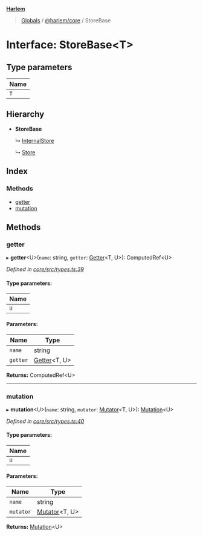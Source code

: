 **[Harlem](../README.md)**

> [Globals](../README.md) / [@harlem/core](../modules/_harlem_core.md) / StoreBase

# Interface: StoreBase\<T>

## Type parameters

Name |
------ |
`T` |

## Hierarchy

* **StoreBase**

  ↳ [InternalStore](_harlem_core.internalstore.md)

  ↳ [Store](_harlem_core.store-1.md)

## Index

### Methods

* [getter](_harlem_core.storebase.md#getter)
* [mutation](_harlem_core.storebase.md#mutation)

## Methods

### getter

▸ **getter**\<U>(`name`: string, `getter`: [Getter](../modules/_harlem_core.md#getter)\<T, U>): ComputedRef\<U>

*Defined in [core/src/types.ts:39](https://github.com/andrewcourtice/harlem/blob/24564e7/core/src/types.ts#L39)*

#### Type parameters:

Name |
------ |
`U` |

#### Parameters:

Name | Type |
------ | ------ |
`name` | string |
`getter` | [Getter](../modules/_harlem_core.md#getter)\<T, U> |

**Returns:** ComputedRef\<U>

___

### mutation

▸ **mutation**\<U>(`name`: string, `mutator`: [Mutator](../modules/_harlem_core.md#mutator)\<T, U>): [Mutation](../modules/_harlem_core.md#mutation)\<U>

*Defined in [core/src/types.ts:40](https://github.com/andrewcourtice/harlem/blob/24564e7/core/src/types.ts#L40)*

#### Type parameters:

Name |
------ |
`U` |

#### Parameters:

Name | Type |
------ | ------ |
`name` | string |
`mutator` | [Mutator](../modules/_harlem_core.md#mutator)\<T, U> |

**Returns:** [Mutation](../modules/_harlem_core.md#mutation)\<U>
